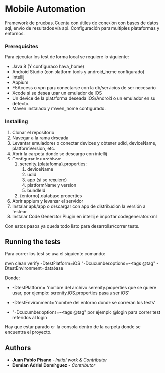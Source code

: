 # Mobile Automation

Framework de pruebas. Cuenta con útiles de conexión con bases de datos sql, envío de resultados vía api.
Configuración para multiples plataformas y entornos.              

### Prerequisites

Para ejecutar los test de forma local se requiere lo siguiente:

* Java 8 (Y configurado hava_home)
* Android Studio (con platform tools y android_home configurado)
* Intellij
* Appium
* F5Access o vpn para conectarse con la db/servicios de ser necesario
* Xcode si se desea usar un emulador de iOS
* Un device de la plataforma deseada iOS/Android o un emulador en su defecto.
* Maven instalado y maven_home configurado.

### Installing

1. Clonar el repositorio 
2. Navegar a la rama deseada
3. Levantar emuladores o conectar devices y obtener udid, deviceName, platformVersion, etc.
4. Abrir la carpeta donde se descargo con intellij
5. Configurar los archivos:
    1. serenity.{plataforma}.properties:
        1. deviceName
        2. udid
        3. app (si se requiere)
        4. platformName y version
        5. bundleId
    2. {entorno}.database.properties
6. Abrir appium y levantar el servidor
7. Instalar apk/app o descargar con app de distribucion la versión a testear.
8. Instalar Code Generator Plugin en intellij e importar codegenerator.xml

Con estos pasos ya queda todo listo para desarrollar/correr tests.

## Running the tests

Para correr los test se usa el siguiente comando:

mvn clean verify -DtestPlatform=iOS "-Dcucumber.options=--tags @tag" -DtestEnvironment=database

Donde:

* -DtestPlatform= 'nombre del archivo serenity.properties que se quiere usar, por ejemplo:
                    serenity.iOS.properties pasa a ser iOS'
       
* -DtestEnvironment= 'nombre del entorno donde se correran los tests'
                  
* "-Dcucumber.options=--tags @tag" por ejemplo @login para correr test referidos al login
    
Hay que estar parado en la consola dentro de la carpeta donde se encuentra el proyecto.
              
## Authors

* **Juan Pablo Pisano** - *Initial work & Contributor*
* **Demian Adriel Domínguez** - *Contributor*
